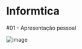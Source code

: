 # Informtica

#01 - Apresentação pessoal

![image](https://github.com/user-attachments/assets/7350036f-6d13-469a-9477-7920291a3f2d)



